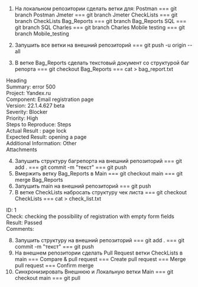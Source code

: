 1. На локальном репозитории сделать ветки для:
Postman === git branch Postman
Jmeter === git branch Jmeter
CheckLists === git branch CheckLists
Bag_Reports === git branch Bag_Reports
SQL === git branch SQL
Charles === git branch Charles
Mobile testing === git branch Mobile_testing

2. Запушить все ветки на внешний репозиторий === git push -u origin --all
3. В ветке Bag_Reports сделать текстовый документ со структурой баг репорта === git checkout Bag_Reports === cat > bag_report.txt

 Heading                                                                                                                                                                                                 
 Summary: error 500                                                                                                                                                                             
 Project: Yandex.ru                                                                                                                                                                               
 Component: Email registration page                                                                                                                                                   
 Version: 22.1.4.627 beta                                                                                                                                                                      
 Severity: Blocker                                                                                                                                                                                    
 Priority: High                                                                                                                                                                                         
 Steps to Reproduce: Steps                                                                                                                                                                    
 Actual Result : page lock                                                                                                                                                                     
 Expected Result: opening a page                                                                                                                                                         
 Additional Information: Other                                                                                                                                                              
 Attachments                                                                                                                                                                                         

4. Запушить структуру багрепорта на внешний репозиторий === git add . === git commit -m "текст" === git push
5. Вмержить ветку Bag_Reports в Main === git checkout main === git merge Bag_Reports
6. Запушить main на внешний репозиторий === git push
7. В ветке CheckLists набросать структуру чек листа === git checkout CheckLists === cat > check_list.txt

 ID: 1                                                                                                                                                                                                       
 Check: checking the possibility of registration with empty form fields                                                                                               
 Result: Passed                                                                                                                                                                                      
 Comments:                                                                                                                                                                                            

8. Запушить структуру на внешний репозиторий === git add . === git commit -m "текст" === git push
9. На внешнем репозитории сделать Pull Request ветки CheckLists в main === Compare & pull request === Create pull request === Merge pull request === Confirm merge
10. Синхронизировать Внешнюю и Локальную ветки Main === git checkout main === git pull
